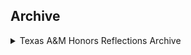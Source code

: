 ## Archive

<details>
<summary>Texas A&M Honors Reflections Archive</summary>

[Developing My Skillset]("/ePortfolio/Honors - Developing My Skillset.pdf")
[Success & Sundaes Reflection]("/ePortfolio/Sundaes & Success Reflection.pdf")

</details>
